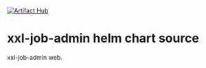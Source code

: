 [![Artifact Hub](https://img.shields.io/endpoint?url=https://artifacthub.io/badge/repository/xxl-job-admin)](https://artifacthub.io/packages/search?repo=xxl-job-admin)

# xxl-job-admin helm chart source
xxl-job-admin web.
